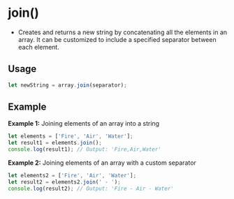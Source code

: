 # join()

- Creates and returns a new string by concatenating all the elements in an array. It can be customized to include a specified separator between each element.

## Usage

```jsx
let newString = array.join(separator);
```

## Example

**Example 1:** Joining elements of an array into a string

```jsx
let elements = ['Fire', 'Air', 'Water'];
let result1 = elements.join();
console.log(result1); // Output: 'Fire,Air,Water'
```

**Example 2:** Joining elements of an array with a custom separator

```jsx
let elements2 = ['Fire', 'Air', 'Water'];
let result2 = elements2.join(' - ');
console.log(result2); // Output: 'Fire - Air - Water'
```